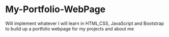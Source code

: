 # My-Portfolio-WebPage
Will implement whatever I will learn in HTML,CSS, JavaScript and Bootstrap to build up a portfolio webpage for my projects and about me
